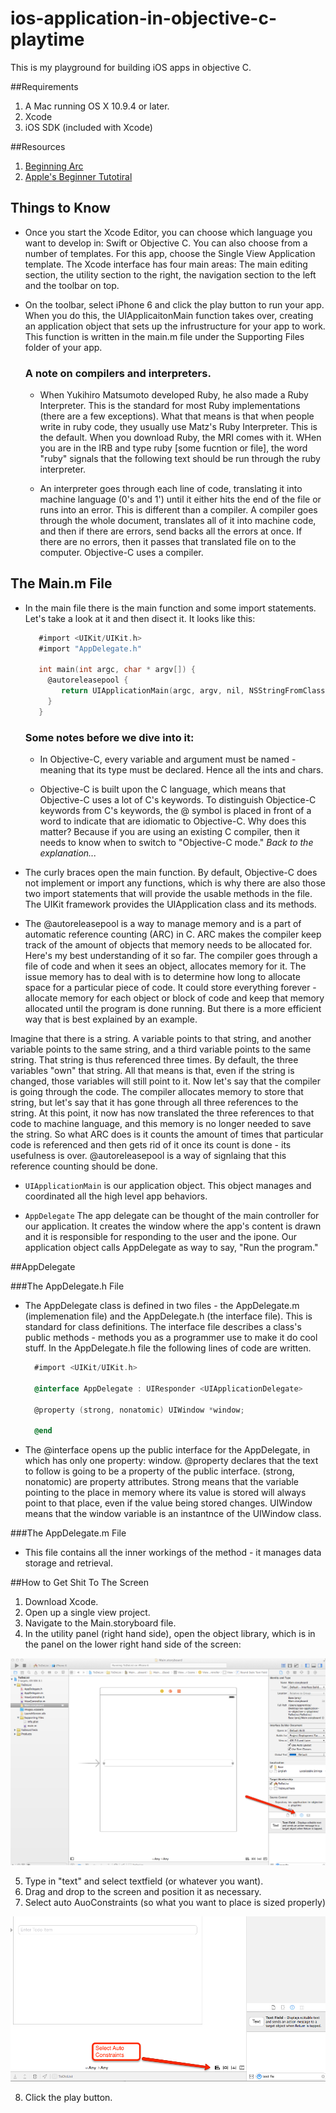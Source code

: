 # ios-application-in-objective-c-playtime
This is my playground for building iOS apps in objective C.

##Requirements
1. A Mac running OS X 10.9.4 or later.
2. Xcode
3. iOS SDK (included with Xcode)

##Resources
1. [Beginning Arc](http://www.raywenderlich.com/5677/beginning-arc-in-ios-5-part-1)
2. [Apple's Beginner Tutotiral](https://developer.apple.com/library/ios/referencelibrary/GettingStarted/RoadMapiOS/FirstTutorial.html#//apple_ref/doc/uid/TP40011343-CH3-SW1)

## Things to Know

- Once you start the Xcode Editor, you can choose which language you want to develop in: Swift or Objective C. You can also choose from a number of templates. For this app, choose the Single View Application template. The Xcode interface has four main areas: The main editing section, the utility section to the right, the navigation section to the left and the toolbar on top.

- On the toolbar, select iPhone 6 and click the play button to run your app. When you do this, the UIApplicaitonMain function takes over, creating an application object that sets up the infrustructure for your app to work. This function is written in the main.m file under the Supporting Files folder of your app.

  ### A note on compilers and interpreters.
  - When Yukihiro Matsumoto developed Ruby, he also made a Ruby Interpreter. This is the standard for most Ruby implementations (there are a few exceptions). What that means is that when people write in ruby code, they usually use Matz's Ruby Interpreter. This is the default. When you download Ruby, the MRI comes with it. WHen you are in the IRB and type ruby [some fucntion or file], the word "ruby" signals that the following text should be run through the ruby interpreter.

  - An interpreter goes through each line of code, translating it into machine language (0's and 1') until it either hits the end of the file or runs into an error. This is different than a compiler. A compiler goes through the whole document, translates all of it into machine code, and then if there are errors, send backs all the errors at once. If there are no errors, then it passes that translated file on to the computer. Objective-C uses a compiler.


## The Main.m File
- In the main file there is the main function and some import statements. Let's take a look at it and then disect it. It looks like this:

  ```Objective-C
     #import <UIKit/UIKit.h>
     #import "AppDelegate.h"

     int main(int argc, char * argv[]) {
       @autoreleasepool {
          return UIApplicationMain(argc, argv, nil, NSStringFromClass([AppDelegate class]));
       }
     }
  ```
  ### Some notes before we dive into it:
  - In Objective-C, every variable and argument must be named - meaning that its type must be declared. Hence all the ints and chars.

  - Objective-C is built upon the C language, which means that Objective-C uses a lot of C's keywords. To distinguish Objectice-C keywords from C's keywords, the @ symbol is placed in front of a word to indicate that are idiomatic to Objective-C. Why does this matter? Because if you are using an existing C compiler, then it needs to know when to switch to "Objective-C mode." *Back to the explanation...*

- The curly braces open the main function. By default, Objective-C does not implement or import any functions, which is why there are also those two import statements that will provide the usable methods in the file. The UIKit framework provides the UIApplication class and its methods.

- The @autoreleasepool is a way to manage memory and is a part of automatic reference counting (ARC) in C. ARC makes the compiler keep track of the amount of objects that memory needs to be allocated for. Here's my best understanding of it so far. The compiler goes through a file of code and when it sees an object, allocates memory for it. The issue memory has to deal with is to determine how long to allocate space for a particular piece of code. It could store everything forever - allocate memory for each object or block of code and keep that memory allocated until the program is done running. But there is a more efficient way that is best explained by an example.

Imagine that there is a string. A variable points to that string, and another variable points to the same string, and a third variable points to the same string. That string is thus referenced three times. By default, the three variables "own" that string. All that means is that, even if the string is changed, those variables will still point to it. Now let's say that the compiler is going through the code. The compiler allocates memory to store that string, but let's say that it has gone through all three references to the string. At this point, it now has now translated the three references to that code to machine language, and this memory is no longer needed to save the string. So what ARC does is it counts the amount of times that particular code is referenced and then gets rid of it once its count is done - its usefulness is over. @autoreleasepool is a way of signlaing that this reference counting should be done.

- ```UIApplicationMain``` is our application object. This object manages and coordinated all the high level app behaviors.

- ```AppDelegate``` The app delegate can be thought of the main controller for our application. It creates the window where the app's content is drawn and it is responsible for responding to the user and the ipone. Our application object calls AppDelegate as way to say, "Run the program."

##AppDelegate

###The AppDelegate.h File
- The AppDelegate class is defined in two files - the AppDelegate.m (implemenation file) and the AppDelegate.h (the interface file). This is standard for class definitions. The interface file describes a class's public methods - methods you as a programmer use to make it do cool stuff. In the AppDelegate.h file the following lines of code are written.

  ```Objective-C
    #import <UIKit/UIKit.h>

    @interface AppDelegate : UIResponder <UIApplicationDelegate>

    @property (strong, nonatomic) UIWindow *window;

    @end

  ```
- The @interface opens up the public interface for the AppDelegate, in which has only one property: window. @property declares that the text to follow is going to be a property of the public interface. (strong, nonatomic) are property attributes. Strong means that the variable pointing to the place in memory where its value is stored will always point to that place, even if the value being stored changes. UIWindow means that the window variable is an instantnce of the UIWindow class.

###The AppDelegate.m File
- This file contains all the inner workings of the method - it manages data storage and retrieval.

##How to Get Shit To The Screen
1. Download Xcode.
2. Open up a single view project.
3. Navigate to the Main.storyboard file.
4. In the utility panel (right hand side), open the object library, which is in the panel on the lower right hand side of the screen:

![Object Library Screencap](screencap.png)

5. Type in "text" and select textfield (or whatever you want).
6. Drag and drop to the screen and position it as necessary.
7. Select auto AuoConstraints (so what you want to place is sized properly)

![AuoConstraints Screencap](autoconstraints.png)

8. Click the play button.
